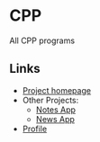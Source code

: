 # CPP

All CPP programs

## Links
+ <a href = "https://github.com/chyroshan066/cpp">Project homepage</a>
+ Other Projects:
  - <a href = "https://github.com/chyroshan066/notes">Notes App</a>
  - <a href = "https://github.com/chyroshan066/newsApp">News App</a>
+ <a href = "https://github.com/chyroshan066">Profile</a>
